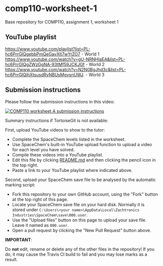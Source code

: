 # comp110-worksheet-1
Base repository for COMP110, assignment 1, worksheet 1

## YouTube playlist
https://www.youtube.com/playlist?list=PL-hc6PrrGlQgebbPmQeGavXlt7wYrZO7 - World 1
https://www.youtube.com/watch?v=gU-NRNHlaEA&list=PL-hc6PrrGlQgZWzGgNA-93tMf59JCKJGf - World 2
https://www.youtube.com/watch?v=N2N0BgJhd3c&list=PL-hc6PrrGlQjhXtsusdRyNBUsMgysnUWJ. - World 3

## Submission instructions

Please follow the submission instructions in this video:

[![COMP110 worksheet A submission instructions](http://img.youtube.com/vi/RZPPM0LZmn8/0.jpg)](https://youtu.be/RZPPM0LZmn8 "COMP110 worksheet A submission instructions")

Summary instructions if TortoiseGit is not available:

First, upload YouTube videos to show to the tutor:
* Complete the SpaceChem levels listed in the worksheet.
* Use SpaceChem's built-in YouTube upload function to upload a video for each level you have solved.
* Compile these videos into a YouTube playlist.
* Edit this file by clicking [README.md](README.md) and then clicking the pencil icon in the top right.
* Paste a link to your YouTube playlist where indicated above.

Second, upload your SpaceChem save file to be analysed by the automatic marking script:
* Fork this repository to your own GitHub account, using the "Fork" button at the top right of this page.
* Locate your SpaceChem save file on your hard disk. Normally it is stored under `C:\Users\<your name>\AppData\Local\Zachtronics Industries\SpaceChem\save\000.user`.
* Use the "Upload files" button on this page to upload your save file. Leave it named as `000.user`.
* Open a pull request by clicking the "New Pull Request" button above.

**IMPORTANT**: 

Do **not** edit, rename or delete any of the other files in the repository! If you do, it may cause the Travis CI build to fail and you may lose marks as a result.
